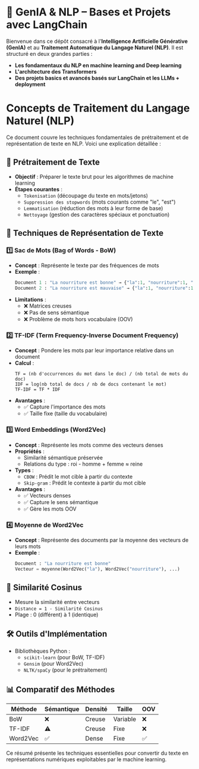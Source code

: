 # 🧠 GenIA & NLP – Bases et Projets avec LangChain

Bienvenue dans ce dépôt consacré à l'**Intelligence Artificielle Générative (GenIA)** et au **Traitement Automatique du Langage Naturel (NLP)**. Il est structuré en deux grandes parties :  
- **Les fondamentaux du NLP en machine learning and Deep learning**
- **L'architecture des Transformers**
- **Des projets basics et avancés basés sur LangChain et les LLMs + deployment**


# Concepts de Traitement du Langage Naturel (NLP)

Ce document couvre les techniques fondamentales de prétraitement et de représentation de texte en NLP. Voici une explication détaillée :

## 📝 Prétraitement de Texte
- **Objectif** : Préparer le texte brut pour les algorithmes de machine learning
- **Étapes courantes** :
  - `Tokenisation` (découpage du texte en mots/jetons)
  - `Suppression des stopwords` (mots courants comme "le", "est")
  - `Lemmatisation` (réduction des mots à leur forme de base)
  - `Nettoyage` (gestion des caractères spéciaux et ponctuation)

## 🔢 Techniques de Représentation de Texte

### 1️⃣ Sac de Mots (Bag of Words - BoW)
- **Concept** : Représente le texte par des fréquences de mots
- **Exemple** :
  ```python
  Document 1 : "La nourriture est bonne" → {"la":1, "nourriture":1, "est":1, "bonne":1}
  Document 2 : "La nourriture est mauvaise" → {"la":1, "nourriture":1, "est":1, "mauvaise":1}
  ```
- **Limitations** :
  - ❌ Matrices creuses
  - ❌ Pas de sens sémantique
  - ❌ Problème de mots hors vocabulaire (OOV)

### 2️⃣ TF-IDF (Term Frequency-Inverse Document Frequency)
- **Concept** : Pondere les mots par leur importance relative dans un document
- **Calcul** :
  ```
  TF = (nb d'occurrences du mot dans le doc) / (nb total de mots du doc)
  IDF = log(nb total de docs / nb de docs contenant le mot)
  TF-IDF = TF * IDF
  ```
- **Avantages** :
  - ✅ Capture l'importance des mots
  - ✅ Taille fixe (taille du vocabulaire)

### 3️⃣ Word Embeddings (Word2Vec)
- **Concept** : Représente les mots comme des vecteurs denses
- **Propriétés** :
  - Similarité sémantique préservée
  - Relations du type : roi - homme + femme ≈ reine
- **Types** :
  - `CBOW` : Prédit le mot cible à partir du contexte
  - `Skip-gram` : Prédit le contexte à partir du mot cible
- **Avantages** :
  - ✅ Vecteurs denses
  - ✅ Capture le sens sémantique
  - ✅ Gère les mots OOV

### 4️⃣ Moyenne de Word2Vec
- **Concept** : Représente des documents par la moyenne des vecteurs de leurs mots
- **Exemple** :
  ```python
  Document : "La nourriture est bonne"
  Vecteur = moyenne(Word2Vec("la"), Word2Vec("nourriture"), ...)
  ```

## 📐 Similarité Cosinus
- Mesure la similarité entre vecteurs
- `Distance = 1 - Similarité Cosinus`
- Plage : 0 (différent) à 1 (identique)

## 🛠 Outils d'Implémentation
- Bibliothèques Python :
  - `scikit-learn` (pour BoW, TF-IDF)
  - `Gensim` (pour Word2Vec)
  - `NLTK/spaCy` (pour le prétraitement)

## 📊 Comparatif des Méthodes
| Méthode       | Sémantique | Densité | Taille | OOV  |
|---------------|------------|---------|--------|------|
| BoW           | ❌         | Creuse  | Variable | ❌   |
| TF-IDF        | ⚠️         | Creuse  | Fixe   | ❌   |
| Word2Vec      | ✅         | Dense   | Fixe   | ✅   |

Ce résumé présente les techniques essentielles pour convertir du texte en représentations numériques exploitables par le machine learning.
